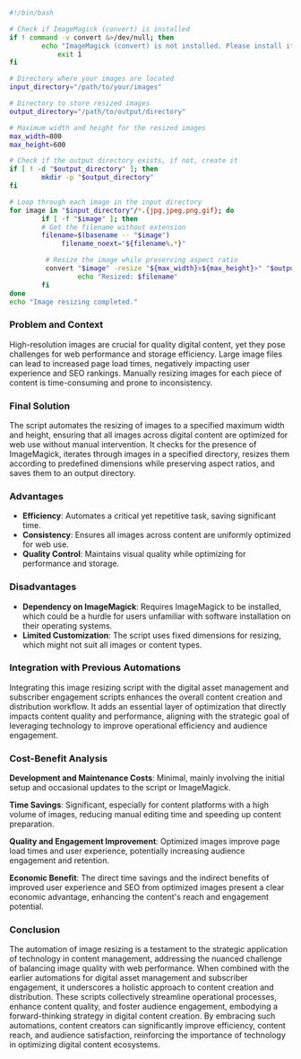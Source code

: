 ```bash
#!/bin/bash

# Check if ImageMagick (convert) is installed
if ! command -v convert &>/dev/null; then
	    echo "ImageMagick (convert) is not installed. Please install it first."
	        exit 1
fi

# Directory where your images are located
input_directory="/path/to/your/images"

# Directory to store resized images
output_directory="/path/to/output/directory"

# Maximum width and height for the resized images
max_width=800
max_height=600

# Check if the output directory exists, if not, create it
if [ ! -d "$output_directory" ]; then
	    mkdir -p "$output_directory"
fi

# Loop through each image in the input directory
for image in "$input_directory"/*.{jpg,jpeg,png,gif}; do
	    if [ -f "$image" ]; then
		# Get the filename without extension
		filename=$(basename -- "$image")
	         filename_noext="${filename%.*}"

		 # Resize the image while preserving aspect ratio
		 convert "$image" -resize "${max_width}x${max_height}>" "$output_directory/$filename_noext.jpg"
		         echo "Resized: $filename"
		fi
done
echo "Image resizing completed."
```


### Problem and Context

High-resolution images are crucial for quality digital content, yet they pose challenges for web performance and storage efficiency. Large image files can lead to increased page load times, negatively impacting user experience and SEO rankings. Manually resizing images for each piece of content is time-consuming and prone to inconsistency.

### Final Solution

The script automates the resizing of images to a specified maximum width and height, ensuring that all images across digital content are optimized for web use without manual intervention. It checks for the presence of ImageMagick, iterates through images in a specified directory, resizes them according to predefined dimensions while preserving aspect ratios, and saves them to an output directory.

### Advantages

- **Efficiency**: Automates a critical yet repetitive task, saving significant time.
- **Consistency**: Ensures all images across content are uniformly optimized for web use.
- **Quality Control**: Maintains visual quality while optimizing for performance and storage.

### Disadvantages

- **Dependency on ImageMagick**: Requires ImageMagick to be installed, which could be a hurdle for users unfamiliar with software installation on their operating systems.
- **Limited Customization**: The script uses fixed dimensions for resizing, which might not suit all images or content types.

### Integration with Previous Automations

Integrating this image resizing script with the digital asset management and subscriber engagement scripts enhances the overall content creation and distribution workflow. It adds an essential layer of optimization that directly impacts content quality and performance, aligning with the strategic goal of leveraging technology to improve operational efficiency and audience engagement.

### Cost-Benefit Analysis

**Development and Maintenance Costs**: Minimal, mainly involving the initial setup and occasional updates to the script or ImageMagick.

**Time Savings**: Significant, especially for content platforms with a high volume of images, reducing manual editing time and speeding up content preparation.

**Quality and Engagement Improvement**: Optimized images improve page load times and user experience, potentially increasing audience engagement and retention.

**Economic Benefit**: The direct time savings and the indirect benefits of improved user experience and SEO from optimized images present a clear economic advantage, enhancing the content's reach and engagement potential.

### Conclusion

The automation of image resizing is a testament to the strategic application of technology in content management, addressing the nuanced challenge of balancing image quality with web performance. When combined with the earlier automations for digital asset management and subscriber engagement, it underscores a holistic approach to content creation and distribution. These scripts collectively streamline operational processes, enhance content quality, and foster audience engagement, embodying a forward-thinking strategy in digital content creation. By embracing such automations, content creators can significantly improve efficiency, content reach, and audience satisfaction, reinforcing the importance of technology in optimizing digital content ecosystems.
